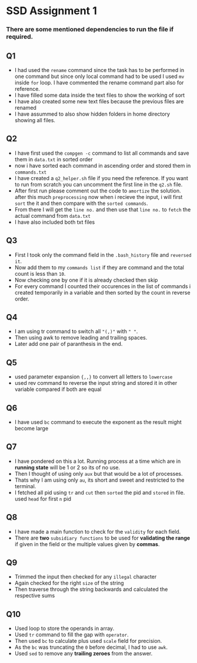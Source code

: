 # SSD Assignment 1
### There are some mentioned dependencies to run the file if required.
## Q1
* I had used the `rename` command since the task has to be performed in one command but since only local command had to be used I used `mv` inside `for` loop. I have commented the rename command part also for reference.
* I have filled some data inside the text files to show the working of sort
* I have also created some new text files because the previous files are renamed
* I have assummed to also show  hidden folders in home directory showing all files.

## Q2
* I have first used the `compgen -c` command to list all commands and save them in `data.txt` in sorted order
* now i have sorted each command in ascending order and stored them in `commands.txt`
* I have created a `q2_helper.sh` file if you need the reference. If you want to run from scratch you can uncomment the first line in the `q2.sh` file.
* After first run please comment out the code to `amortize` the solution.
after this much `preprocessing` now when i recieve the input, i will first `sort` the it and then compare with the `sorted commands`.
* From there I will get the `line no.` and then use that `line no.` to `fetch` the actual command from `data.txt`
* I have also included both txt files 

## Q3
* First I took only the command field in the `.bash_history` file and `reversed it`.
* Now add them to my `commands list` if they are command and the total count is less than `10`.
* Now checking one by one if it is already checked then skip
* For every command I counted their occurences in the list of commands i created temporarily in a variable and then sorted by the count in reverse order.

## Q4
* I am using tr command to switch all `"(,)"` with `" "`.
* Then using awk to remove leading and trailing spaces.
* Later add one pair of paranthesis in the end.

## Q5
* used parameter expansion `{,,}` to convert all letters to `lowercase`
* used rev command to reverse the input string and stored it in other variable
compared if both are equal

## Q6
* I have used `bc` command to execute the exponent as the result might become large

## Q7
* I have pondered on this a lot. Running process at a time which are in **running state** will be 1 or 2 so its of no use.
* Then I thought of using only `aux` but that would be a lot of processes.
* Thats why I am using only `au`, its short and sweet and restricted to the terminal.
* I fetched all pid using `tr` and `cut` then `sorted` the pid and `stored` in file.
used `head` for first `n` pid

## Q8
* I have made a main function to check for the `validity` for each field.
* There are **two** `subsidiary functions` to be used for **validating the range** if given in the field or  the multiple values given by **commas**.

## Q9
* Trimmed the input then checked for any `illegal` character
* Again checked for the right `size` of the string
* Then traverse through the string backwards 
and calculated the respective sums

## Q10
* Used loop to store the operands in array.
* Used `tr` command to fill the gap with `operator`.
* Then used `bc` to calculate plus used `scale` field for precision.
* As the `bc` was truncating the `0` before decimal, I had to use `awk`.
* Used `sed` to remove any **trailing zeroes** from the answer.
